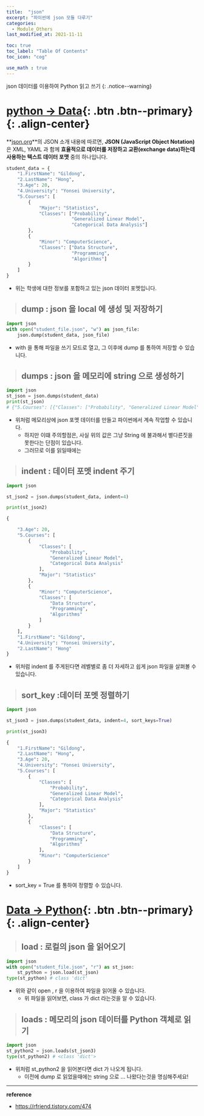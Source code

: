 ```yaml
---
title:  "json"
excerpt: "파이썬에 json 모듈 다루기"
categories:
  - Module_Others
last_modified_at: 2021-11-11

toc: true
toc_label: "Table Of Contents"
toc_icon: "cog"

use_math : true
---
```


 json 데이터를 이용하여 Python 읽고 쓰기
{: .notice--warning}

# [python -> Data](#link){: .btn .btn--primary}{: .align-center}

**[json.org](http://json.org/)**의 JSON 소개 내용에 따르면, **JSON (JavaScript Object Notation)** 은 XML, YAML 과 함께 **효율적으로 데이터를 저장하고 교환(exchange data)하는데 사용하는 텍스트 데이터 포맷** 중의 하나입니다.

```python
student_data = {
    "1.FirstName": "Gildong",
    "2.LastName": "Hong",
    "3.Age": 20, 
    "4.University": "Yonsei University",
    "5.Courses": [
        {
            "Major": "Statistics", 
            "Classes": ["Probability", 
                        "Generalized Linear Model", 
                        "Categorical Data Analysis"]
        }, 
        {
            "Minor": "ComputerScience", 
            "Classes": ["Data Structure", 
                        "Programming", 
                        "Algorithms"]
        }
    ]
} 
```

- 위는 학생에 대한 정보를 포함하고 있는 json 데이터 포멧입니다.

> ## dump : json 을 local 에 생성 및 저장하기

```python
import json
with open("student_file.json", "w") as json_file:
    json.dump(student_data, json_file)
```

- with 을 통해 파일을 쓰기 모드로 열고, 그 이후에 dump 를 통하여 저장할 수 있습니다.

> ## dumps : json 을 메모리에 string 으로 생성하기 

```python
import json
st_json = json.dumps(student_data)
print(st_json)
# {"5.Courses": [{"Classes": ["Probability", "Generalized Linear Model", "Categorical Data Analysis"], "Major": "Statistics"}, {"Minor": "ComputerScience", "Classes": ["Data Structure", "Programming", "Algorithms"]}], "3.Age": 20, "2.LastName": "Hong", "4.University": "Yonsei University", "1.FirstName": "Gildong"}
```

- 위처럼 메모리상에 json 포멧 데이터를 만들고 파이썬에서 계속 작업할 수 있습니다. 
  - 하지만 이떄 주의할점은, 사실 위의 값은 그냥 String 에 불과해서 별다른짓을 못한다는 단점이 있습니다.
  - 그러므로 이를 읽일때에는 

> ## indent : 데이터 포멧 indent 주기

```python
import json

st_json2 = json.dumps(student_data, indent=4)

print(st_json2)

{

    "3.Age": 20,
    "5.Courses": [
        {
            "Classes": [
                "Probability",
                "Generalized Linear Model",
                "Categorical Data Analysis"
            ],
            "Major": "Statistics"
        },
        {
            "Minor": "ComputerScience",
            "Classes": [
                "Data Structure",
                "Programming",
                "Algorithms"
            ]
        }
    ],
    "1.FirstName": "Gildong",
    "4.University": "Yonsei University",
    "2.LastName": "Hong"
}
```

- 위처럼 indent 를 주게된다면 레벨별로 좀 더 자세하고 쉽게 json 파일을 살펴볼 수 있습니다.

> ## sort_key :데이터 포멧 정렬하기

```python
import json

st_json3 = json.dumps(student_data, indent=4, sort_keys=True)

print(st_json3)

{
    "1.FirstName": "Gildong",
    "2.LastName": "Hong",
    "3.Age": 20,
    "4.University": "Yonsei University",
    "5.Courses": [
        {
            "Classes": [
                "Probability",
                "Generalized Linear Model",
                "Categorical Data Analysis"
            ],
            "Major": "Statistics"
        },
        {
            "Classes": [
                "Data Structure",
                "Programming",
                "Algorithms"
            ],
            "Minor": "ComputerScience"
        }
    ]
}
```

- sort_key = True 를 통하여 정렬할 수 있습니다.

# [Data -> Python](#link){: .btn .btn--primary}{: .align-center}

> ## load : 로컬의 json 을 읽어오기

```python
import json
with open("student_file.json", "r") as st_json:
    st_python = json.load(st_json)
type(st_python) # class 'dict'
```

- 위와 같이 open , r 을 이용하여 파일을 읽어올 수 있습니다. 
  - 위 파일을 읽어보면, class 가 dict 라는것을 알 수 있습니다.

> ## loads : 메모리의 json 데이터를 Python 객체로 읽기

```python
import json
st_python2 = json.loads(st_json3)
type(st_python2) # <class 'dict'>
```

- 위처럼 st_python2 을 읽어본다면 dict 가 나오게 됩니다.
  - 이전에 dump 로 읽었을때에는 string 으로 ... 나왔다는것을 명심해주세요! 

---

**reference**

- <https://rfriend.tistory.com/474>

